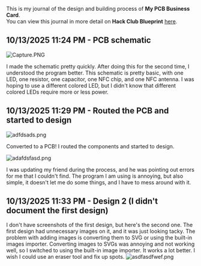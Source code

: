 <!--
  ===================    !!READ THIS NOTICE!!   ====================
  DO NOT edit this file manually. Your changes WILL BE OVERWRITTEN!
  This journal is auto generated and updated by Hack Club Blueprint.
  To edit this file, please edit your journal entries on Blueprint.
  ==================================================================
-->

This is my journal of the design and building process of **My PCB Business Card**.  
You can view this journal in more detail on **Hack Club Blueprint** [here](https://blueprint.hackclub.com/projects/499).


## 10/13/2025 11:24 PM - PCB schematic  

![Capture.PNG](https://blueprint.hackclub.com/user-attachments/blobs/proxy/eyJfcmFpbHMiOnsiZGF0YSI6MjE2OCwicHVyIjoiYmxvYl9pZCJ9fQ==--2444b6cf0539740841051b2e1065e82a9c9e9dbb/Capture.PNG)

I made the schematic pretty quickly. After doing this for the second time, I understood the program better. This schematic is pretty basic, with one LED, one resistor, one capacitor, one NFC chip, and one NFC antenna. I was hoping to use a different colored LED, but I didn't know that different colored LEDs require more or less power.  

## 10/13/2025 11:29 PM - Routed the PCB and started to design  

![adfdsads.png](https://blueprint.hackclub.com/user-attachments/blobs/proxy/eyJfcmFpbHMiOnsiZGF0YSI6MjE2OSwicHVyIjoiYmxvYl9pZCJ9fQ==--fe2ca48ec548d58eaf0d8eab11f9f043c1ba3989/adfdsads.png)

Converted to a PCB! I routed the components and started to design. 

![adafdsfasd.png](https://blueprint.hackclub.com/user-attachments/blobs/proxy/eyJfcmFpbHMiOnsiZGF0YSI6MjE3MCwicHVyIjoiYmxvYl9pZCJ9fQ==--c3c6ec62b215a6323313e280b61f20d3370e5241/adafdsfasd.png)

I was updating my friend during the process, and he was pointing out errors for me that I couldn't find. The program I am using is annoying, but also simple, it doesn't let me do some things, and I have to mess around with it.  

## 10/13/2025 11:33 PM - Design 2 (I didn't document the first design)  

I don't have screenshots of the first design, but here's the second one. The first design had unnecessary images on it, and it was just looking tacky. The problem with adding images is converting them to SVG or using the built-in images importer. Converting images to SVGs was annoying and not working well, so I switched to using the built-in image importer. It works a lot better. I wish I could use an eraser tool and fix up spots.
![asdfasdfwef.png](https://blueprint.hackclub.com/user-attachments/blobs/proxy/eyJfcmFpbHMiOnsiZGF0YSI6MjE3MSwicHVyIjoiYmxvYl9pZCJ9fQ==--5228ee7c2b5a563cf7ab603f4ec5eae3a8764961/asdfasdfwef.png)  

